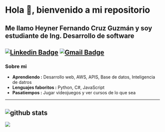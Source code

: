 # Hola 👋, bienvenido a mi repositorio
## Me llamo Heyner Fernando Cruz Guzmán y soy estudiante de Ing. Desarrollo de software 
[![Linkedin Badge](https://img.shields.io/badge/-Isha_Gupta-blue?style=flat-square&logo=Linkedin&logoColor=white&link=https://www.linkedin.com/in/ishagupta20//)](https://www.linkedin.com/in/heyner-fernando-cruz-guzm%C3%A1n-1020001b9/) [![Gmail Badge](https://img.shields.io/badge/-ishagupta2103@gmail.com-c14438?style=flat-square&logo=Gmail&logoColor=white&link=mailto:ishagupta2103@gmail.com)](mailto:heynerfernando2000@gmail.com)
---------------------------------------------------------------------------------------------------------------------------------------------------------------------------------
### Sobre mi

-  **Aprendiendo :** Desarrollo web, AWS, APIS, Base de datos, Inteligencia de datros 	
-  **Lenguajes faboritos :** Python, C#, JavaScript
-  **Pasatiempos :** Jugar videojuegos y ver cursos de lo que sea

---------------------------------------------------------------------------------------------------------------------------------------------------------------------------------

![github stats](https://github-readme-stats.vercel.app/api?username=heyner31&hide=["stars"]&show_icons=true)
---------------------------------------------------------------------------------------------------------------------------------------------------------------------------------
<a href="https://github.com/heyner31">
  <img src="https://github-readme-stats.vercel.app/api/top-langs/?username=heyner31&layout=compact" />
</a>
